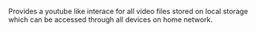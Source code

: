 Provides a youtube like interace for all video files stored on local storage which can be accessed through all devices on home network.
